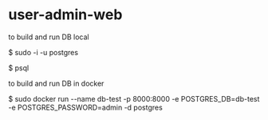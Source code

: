 # user-admin-web

to build and run DB local

$ sudo -i -u postgres

$ psql

to build and run DB  in docker

$ sudo docker run --name db-test -p 8000:8000 -e POSTGRES_DB=db-test -e POSTGRES_PASSWORD=admin -d postgres

